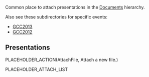 <slot name="/documents/linkbox" />

Common place to attach presentations in the [Documents](/src/documents/index.md) hierarchy.

Also see these subdirectories for specific events:

* [GCC2013](/src/documents/presentations/gcc2013/index.md)
* [GCC2012](/src/documents/presentations/gcc2012/index.md)

## Presentations

PLACEHOLDER_ACTION(AttachFile, Attach a new file.)

PLACEHOLDER_ATTACH_LIST

